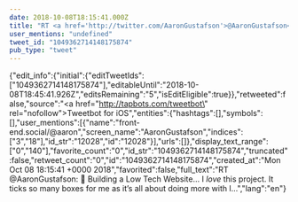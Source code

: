 ```yaml
---
date: 2018-10-08T18:15:41.000Z
title: "RT <a href='http://twitter.com/AaronGustafson'>@AaronGustafson</a>: 🔖 Building a Low Tech Website… I *love* this project. It ticks so many boxes for me as it’s all about doing more with l…″"
user_mentions: "undefined"
tweet_id: "1049362714148175874"
pub_type: "tweet"
---
```

{"edit_info":{"initial":{"editTweetIds":["1049362714148175874"],"editableUntil":"2018-10-08T18:45:41.926Z","editsRemaining":"5","isEditEligible":true}},"retweeted":false,"source":"<a href=\"http://tapbots.com/tweetbot\" rel=\"nofollow\">Tweetbot for iΟS</a>","entities":{"hashtags":[],"symbols":[],"user_mentions":[{"name":"front-end.social/@aaron","screen_name":"AaronGustafson","indices":["3","18"],"id_str":"12028","id":"12028"}],"urls":[]},"display_text_range":["0","140"],"favorite_count":"0","id_str":"1049362714148175874","truncated":false,"retweet_count":"0","id":"1049362714148175874","created_at":"Mon Oct 08 18:15:41 +0000 2018","favorited":false,"full_text":"RT @AaronGustafson: 🔖 Building a Low Tech Website… I *love* this project. It ticks so many boxes for me as it’s all about doing more with l…","lang":"en"}

